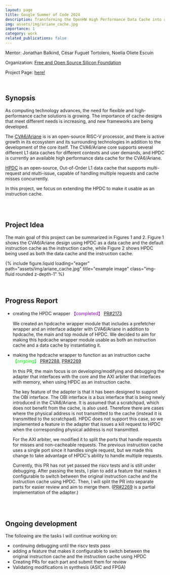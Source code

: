 ```yaml
---
layout: page
title: Google Summer of Code 2024
description: Transforming the OpenHW High Performance Data Cache into a High Performance Instruction Cache
img: assets/img/ariane_cache.jpg
importance: 1
category: work
related_publications: false
---
```


Mentor: Jonathan Balkind, César Fuguet Tortolero, Noelia Oliete Escuín

Organization: [Free and Open Source Silicon Foundation](https://fossi-foundation.org/)

Project Page: [here!](https://summerofcode.withgoogle.com/programs/2024/projects/zTms74CY)

<br>

## Synopsis

As computing technology advances, the need for flexible and high-performance cache solutions is growing. The importance of cache designs that meet different needs is increasing, and new frameworks are being developed.

The [CVA6/Ariane](https://github.com/openhwgroup/cva6) is  is an open-source RISC-V processor, and there is active growth in its ecosystem and its surrounding technologies in addition to the development of the core itself. The CVA6/Ariane core supports several different L1 data caches for different contexts and user demands, and HPDC is currently an available high performance data cache for the CVA6/Ariane.

[HPDC](https://github.com/openhwgroup/cv-hpdcache) is an open-source, Out-of-Order L1 data cache that supports multi-request and multi-issue, capable of handling multiple requests and cache misses concurrently.

In this project, we focus on extending the HPDC to make it usable as an instruction cache.

<br>
<br>

## Project Idea
The main goal of this project can be summarized in Figures 1 and 2. Figure 1 shows the CVA6/Ariane design using HPDC as a data cache and the default instruction cache as the instruction cache, while Figure 2 shows HPDC being used as both the data cache and the instruction cache.

<div class="row">
    <div class="col-sm mt-3 mt-md-0">
        {% include figure.liquid loading="eager" path="assets/img/ariane_cache.jpg" title="example image" class="img-fluid rounded z-depth-1" %}
    </div>
</div>


<br>
<br>

## Progress Report

- creating the HPDC wrapper <span style="color: darkviolet; ">【completed】</span> [PR#2173](https://github.com/openhwgroup/cva6/pull/2173)

    We created an hpdcache wrapper module that includes a prefetcher wrapper and an interface adapter with CVA6/Ariane in addition to hpdcache, the main and top module of HPDC.
    We decided to aim for making this hpdcache wrapper module usable as both an instruction cache and a data cache by instantiating it.

- making the hpdcache wrapper to function as an instruction cache <span style="color: lime; ">【ongoing】</span> [PR#2288](https://github.com/openhwgroup/cva6/pull/2288), [PR#2269](https://github.com/openhwgroup/cva6/pull/2269)

	In this PR, the main focus is on developing/modifying and debugging the adapter that interfaces with the core and the AXI arbiter that interfaces with memory, when using HPDC as an instruction cache.

    The key feature of the adapter is that it has been designed to support the OBI interface. The OBI interface is a bus interface that is being newly introduced in the CVA6/Ariane. It is assumed that a scratchpad, which does not benefit from the cache, is also used. Therefore there are cases where the physical address is not transmitted to the cache (instead it is transmitted to the scratchpad). HPDC does not support this case, so we implemented a feature in the adapter that issues a kill request to HPDC when the corresponding physical address is not transmitted.

    For the AXI arbiter, we modified it to split the ports that handle requests for misses and non-cacheable requests. The previous instruction cache uses a single port since it handles single request, but we made this change to take advantage of HPDC's ability to handle multiple requests.

    Currently, this PR has not yet passed the riscv tests and is still under debugging. After passing the tests, I plan to add a feature that makes it configurable to switch between the original instruction cache and the instruction cache using HPDC. Then, I will split the PR into separate parts for easier review and aim to merge them. ([PR#2269]((https://github.com/openhwgroup/cva6/pull/2269)) is a partial implementation of the adapter.)


<br>
<br>


## Ongoing development

The following are the tasks I will continue working on:
- continuing debugging until the riscv tests pass
- adding a feature that makes it configurable to switch between the original instruction cache and the instruction cache using HPDC
- Creating PRs for each part and submit them for review
- Validating modifications in synthesis (ASIC and FPGA)
